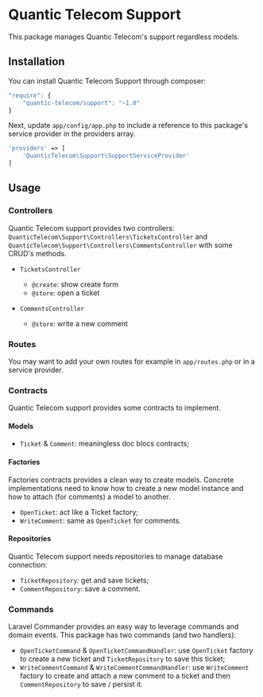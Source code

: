 # Quantic Telecom Support

This package manages Quantic Telecom's support regardless models.

## Installation

You can install Quantic Telecom Support through composer:

```js
"require": {
    "quantic-telecom/support": "~1.0"
}
```

Next, update `app/config/app.php` to include a reference to this package's service provider in the providers array.

```php
'providers' => [
    'QuanticTelecom\Support\SupportServiceProvider'
]
```

## Usage

### Controllers

Quantic Telecom support provides two controllers: `QuanticTelecom\Support\Controllers\TicketsController` and `QuanticTelecom\Support\Controllers\CommentsController` with some CRUD's methods.

* `TicketsController`
  * `@create`: show create form
  * `@store`: open a ticket


* `CommentsController`
  * `@store`: write a new comment

### Routes

You may want to add your own routes for example in `app/routes.php` or in a service provider.

### Contracts

Quantic Telecom support provides some contracts to implement.

#### Models

* `Ticket` & `Comment`: meaningless doc blocs contracts;


#### Factories

Factories contracts provides a clean way to create models. Concrete implementations need to know how to create a new model instance and how to attach (for comments) a model to another.

* `OpenTicket`: act like a Ticket factory;
* `WriteComment`: same as `OpenTicket` for comments.

#### Repositories

Quantic Telecom support needs repositories to manage database connection:
* `TicketRepository`: get and save tickets;
* `CommentRepository`: save a comment.

### Commands

Laravel Commander provides an easy way to leverage commands and domain events. This package has two commands (and two handlers):
* `OpenTicketCommand` & `OpenTicketCommandHandler`: use `OpenTicket` factory to create a new ticket and `TicketRepository` to save this ticket;
* `WriteCommentCommand` & `WriteCommentCommandHandler`: use `WriteComment` factory to create and attach a new comment to a ticket and then `CommentRepository` to save / persist it.
